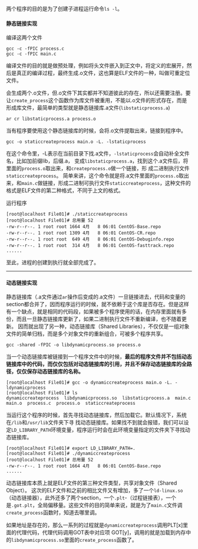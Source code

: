两个程序的目的是为了创建子进程运行命令`ls -l`。
#### 静态链接实现

编译这两个文件
```shell
gcc -c -fPIC process.c
gcc -c -fPIC main.c
```
编译文件的目的就是做预处理，例如将头文件嵌入到正文中，将定义的宏展开，然后是真正的编译过程，最终生成.o文件，这也算是ELF文件的一种，叫做可重定位文件。

会生成两个.o文件，但.o文件下其实都并不知道彼此的存在，所以还需要注册。要让`create_process`这个函数作为库文件被重用，不能以.o文件的形式存在，而是形成库文件，最简单的类型就是静态链接库.a文件(`libstaticprocess.a`)

```shell
ar cr libstaticprocess.a process.o
```
当有程序要使用这个静态链接库的时候，会将.o文件提取出来，链接到程序中。

```shell
gcc -o staticcreateprocess main.o -L. -lstaticprocess
```
在这个命令里，-L表示在当前目录下找.a文件，`-lstaticprocess`会自动补全文件名，比如加前缀lib，后缀.a， 变成`libstaticprocess.a`，找到这个.a文件后，将里面的`process.o`取出来，和`createprocess.o`做一个链接，形 成二进制执行文件`staticcreateprocess`。
简单来讲，这个命令就是将.a文件里面的`process.o`取出来，和`main.c`做链接，形成二进制可执行文件`staticcreateprocess`，这种文件的格式是ELF文件的第二种格式，不同于上文的格式。

运行程序
```shell
[root@localhost File01]# ./staticcreateprocess 
[root@localhost File01]# 总用量 52
-rw-r--r--. 1 root root 1664 4月   8 06:01 CentOS-Base.repo
-rw-r--r--. 1 root root 1309 4月   8 06:01 CentOS-CR.repo
-rw-r--r--. 1 root root  649 4月   8 06:01 CentOS-Debuginfo.repo
-rw-r--r--. 1 root root  314 4月   8 06:01 CentOS-fasttrack.repo
......
```
至此，进程的创建到执行就全部完成了。

---
#### 动态链接实现

静态链接库（.a文件通过`ar`操作后变成的.a文件）一旦链接进去，代码和变量的section都合并了，因而程序运行的时候，就不依赖于这个库是否存在。但是这样有一个缺点，就是相同的代码段，如果被多个程序使用的话，在内存里面就有多份，而且一旦静态链接库更新了，如果二进制执行文件不重新编译，也不随着更新。 因而就出现了另一种，动态链接库（Shared Libraries），不仅仅是一组对象文件的简单归档，而是多个对象文件的重新组合，可被多个程序共享。

```shell
gcc -shared -fPIC -o libdynamicprocess.so process.o
```

当一个动态链接库被链接到一个程序文件中的时候，**最后的程序文件并不包括动态链接库中的代码，而仅仅包括对动态链接库的引用，并且不保存动态链接库的全路径，仅仅保存动态链接库的名称。**

```shell
[root@localhost File01]# gcc -o dynamiccreateprocess main.o -L. -ldynamicprocess
[root@localhost File01]# ls
dynamiccreateprocess  libdynamicprocess.so  libstaticprocess.a  main.c  main.o  process.c  process.o  staticcreateprocess

```

当运行这个程序的时候，首先寻找动态链接库，然后加载它。默认情况下，系统在`/lib`和`/usr/lib`文件夹下寻 找动态链接库。如果找不到就会报错，我们可以设定`LD_LIBRARY_PATH`环境变量，程序运行时会在此环境变量指定的文件夹下寻找动态链接库。

```shell
[root@localhost File01]# export LD_LIBRARY_PATH=.
[root@localhost File01]# ./dynamiccreateprocess 
[root@localhost File01]# 总用量 52
-rw-r--r--. 1 root root 1664 4月   8 06:01 CentOS-Base.repo
......
```

动态链接库本质上就是ELF文件的第三种文件类型，共享对象文件（Shared Object）。
这次的ELF文件和之前的相比文件又有增加，多了一个`ld-linux.so`（动态链接器），此外还多了两个section，一个`.plt`-（过程链接表），一个是`.got.plt`，全局偏移量。这些文件的目的简单来说，就是为了`main.c`文件调`create_process`函数时，知道去哪里调。

如果地址是存在的，那么一系列的过程就是`dynamiccreateprocess`调用PLT[x]里面的代理代码，代理代码调用GOT表中对应项 GOT[y]，调用的就是加载到内存中的`libdynamicprocess.so`里面的`create_process`函数了。